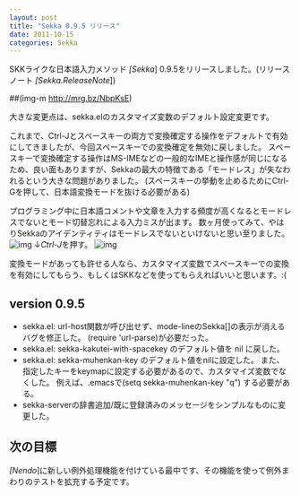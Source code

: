 ```yaml
---
layout: post
title: "Sekka 0.9.5 リリース"
date: 2011-10-15
categories: Sekka
---
```

SKKライクな日本語入力メソッド *[Sekka*] 0.9.5をリリースしました。(リリースノート *[Sekka.ReleaseNote*])

 ##(img-m http://mrg.bz/NbpKsE)

大きな変更点は、sekka.elのカスタマイズ変数のデフォルト設定変更です。

これまで、Ctrl-Jとスペースキーの両方で変換確定する操作をデフォルトで有効にしてきましたが、今回スペースキーでの変換確定を無効に戻しました。
スペースキーで変換確定する操作はMS-IMEなどの一般的なIMEと操作感が同じになるため、良い面もありますが、Sekkaの最大の特徴である「モードレス」が失なわれるという大きな問題がありました。
(スペースキーの挙動を止めるためにCtrl-Gを押して、日本語変換モードを抜ける必要がある)

プログラミング中に日本語コメントや文章を入力する頻度が高くなるとモードレスでないとモード切替忘れによる入力ミスが出ます。
数ヶ月使ってみて、やはりSekkaのアイデンティティはモードレスでないといけないと思い至りました。
![img](../img/sekka.before_henkan.png)
   ↓*Ctrl-J*を押す。
![img](../img/sekka.after_henkan.png)

変換モードがあっても許せる人なら、カスタマイズ変数でスペースキーでの変換を有効にしてもらう、もしくはSKKなどを使ってもらえればいいと思います。:(

## version 0.9.5
- sekka.el: url-host関数が呼び出せず、mode-lineのSekka[]の表示が消えるバグを修正した。
  (require 'url-parse)が必要だった。
- sekka.el: sekka-kakutei-with-spacekey のデフォルト値を nil に戻した。
- sekka.el: sekka-muhenkan-key のデフォルト値をnilに設定した。
 また、指定したキーをkeymapに設定する必要があるので、カスタマイズ変数でなくした。
 例えば、.emacsで(setq sekka-muhenkan-key "q") する必要がある。
- sekka-serverの辞書追加/既に登録済みのメッセージをシンプルなものに変更した。

## 次の目標
*[Nendo*]に新しい例外処理機能を付けている最中です、その機能を使って例外まわりのテストを拡充する予定です。
